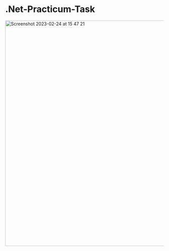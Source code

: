 # .Net-Practicum-Task

<img width="719" alt="Screenshot 2023-02-24 at 15 47 21" src="https://user-images.githubusercontent.com/45699509/221182540-ce6d0e26-d115-450b-ac1a-eac873a60a38.png">

